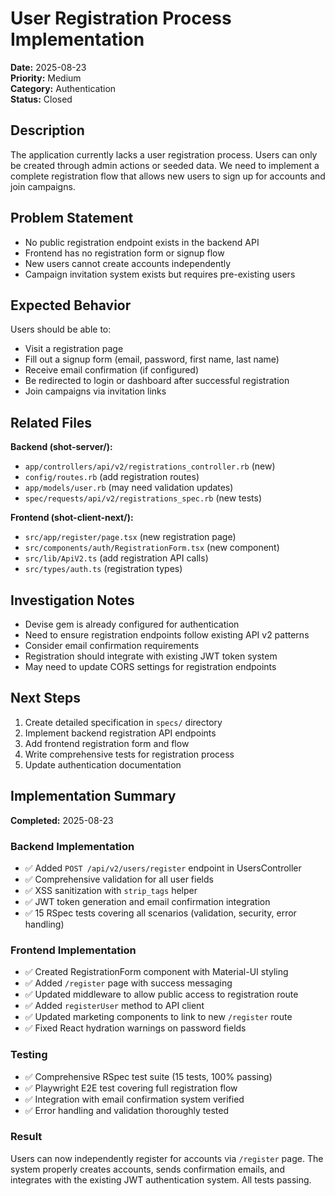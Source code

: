 # User Registration Process Implementation

**Date:** 2025-08-23  
**Priority:** Medium  
**Category:** Authentication  
**Status:** Closed

## Description

The application currently lacks a user registration process. Users can only be created through admin actions or seeded data. We need to implement a complete registration flow that allows new users to sign up for accounts and join campaigns.

## Problem Statement

- No public registration endpoint exists in the backend API
- Frontend has no registration form or signup flow
- New users cannot create accounts independently
- Campaign invitation system exists but requires pre-existing users

## Expected Behavior

Users should be able to:
- Visit a registration page
- Fill out a signup form (email, password, first name, last name)
- Receive email confirmation (if configured)
- Be redirected to login or dashboard after successful registration
- Join campaigns via invitation links

## Related Files

**Backend (shot-server/):**
- `app/controllers/api/v2/registrations_controller.rb` (new)
- `config/routes.rb` (add registration routes)
- `app/models/user.rb` (may need validation updates)
- `spec/requests/api/v2/registrations_spec.rb` (new tests)

**Frontend (shot-client-next/):**
- `src/app/register/page.tsx` (new registration page)
- `src/components/auth/RegistrationForm.tsx` (new component)
- `src/lib/ApiV2.ts` (add registration API calls)
- `src/types/auth.ts` (registration types)

## Investigation Notes

- Devise gem is already configured for authentication
- Need to ensure registration endpoints follow existing API v2 patterns
- Consider email confirmation requirements
- Registration should integrate with existing JWT token system
- May need to update CORS settings for registration endpoints

## Next Steps

1. Create detailed specification in `specs/` directory
2. Implement backend registration API endpoints
3. Add frontend registration form and flow
4. Write comprehensive tests for registration process
5. Update authentication documentation

## Implementation Summary

**Completed:** 2025-08-23

### Backend Implementation
- ✅ Added `POST /api/v2/users/register` endpoint in UsersController
- ✅ Comprehensive validation for all user fields
- ✅ XSS sanitization with `strip_tags` helper
- ✅ JWT token generation and email confirmation integration
- ✅ 15 RSpec tests covering all scenarios (validation, security, error handling)

### Frontend Implementation  
- ✅ Created RegistrationForm component with Material-UI styling
- ✅ Added `/register` page with success messaging
- ✅ Updated middleware to allow public access to registration route
- ✅ Added `registerUser` method to API client
- ✅ Updated marketing components to link to new `/register` route
- ✅ Fixed React hydration warnings on password fields

### Testing
- ✅ Comprehensive RSpec test suite (15 tests, 100% passing)
- ✅ Playwright E2E test covering full registration flow
- ✅ Integration with email confirmation system verified
- ✅ Error handling and validation thoroughly tested

### Result
Users can now independently register for accounts via `/register` page. The system properly creates accounts, sends confirmation emails, and integrates with the existing JWT authentication system. All tests passing.
